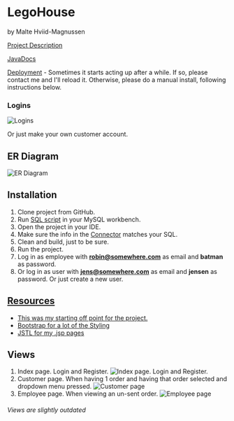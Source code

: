 # LegoHouse
by Malte Hviid-Magnussen

[Project Description](https://datsoftlyngby.github.io/dat2sem2019Spring/Modul3/LegoHus.html)

[JavaDocs](https://maltemagnussen.github.io/LegoHouse/)

[Deployment](http://46.101.213.70/Lego/) - Sometimes it starts acting up after a while. If so, please contact me and I'll reload it. Otherwise, please do a manual install, following instructions below.
### Logins
![Logins](https://i.imgur.com/kioQEcH.png) 

Or just make your own customer account.

## ER Diagram

![ER Diagram](https://i.imgur.com/HI05b2h.png)

## Installation

1. Clone project from GitHub.
2. Run [SQL script](/SQL%20scripts/dbInit.sql) in your MySQL workbench.
3. Open the project in your IDE.
4. Make sure the info in the [Connector](/Lego/src/main/java/malte/Model/Connector.java) matches your SQL.
5. Clean and build, just to be sure.
6. Run the project.
7. Log in as employee with **robin@somewhere.com** as email and **batman** as password.
8. Or log in as user with **jens@somewhere.com** as email and **jensen** as password. Or just create a new user.

## [Resources](https://datsoftlyngby.github.io/dat2sem2019Spring/Modul3/#resourcer)

* [This was my starting off point for the project.](https://github.com/DAT2SemKode/Modul3LogInSample)
* [Bootstrap for a lot of the Styling](https://getbootstrap.com/)
* [JSTL for my .jsp pages](https://github.com/datsoftlyngby/dat2sem2019Spring-module-3-pets#expression-language-el-and-java-standard-tag-library-jstl)

## Views

1. Index page. Login and Register. ![Index page. Login and Register.](https://i.imgur.com/wmFzal7.png)
2. Customer page. When having 1 order and having that order selected and dropdown menu pressed. ![Customer page](https://i.imgur.com/srqSq8r.png)
3. Employee page. When viewing an un-sent order. ![Employee page](https://i.imgur.com/yKEZfub.png)

###### Views are slightly outdated
